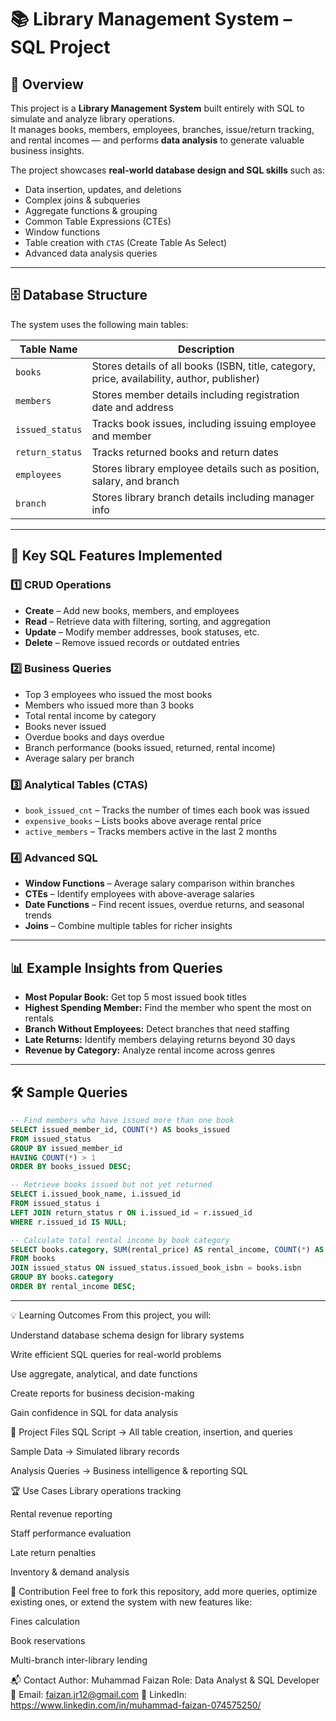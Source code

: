 # 📚 Library Management System – SQL Project

## 📖 Overview
This project is a **Library Management System** built entirely with SQL to simulate and analyze library operations.  
It manages books, members, employees, branches, issue/return tracking, and rental incomes — and performs **data analysis** to generate valuable business insights.

The project showcases **real-world database design and SQL skills** such as:
- Data insertion, updates, and deletions
- Complex joins & subqueries
- Aggregate functions & grouping
- Common Table Expressions (CTEs)
- Window functions
- Table creation with `CTAS` (Create Table As Select)
- Advanced data analysis queries

---

## 🗄️ Database Structure
The system uses the following main tables:

| Table Name        | Description |
|-------------------|-------------|
| `books`           | Stores details of all books (ISBN, title, category, price, availability, author, publisher) |
| `members`         | Stores member details including registration date and address |
| `issued_status`   | Tracks book issues, including issuing employee and member |
| `return_status`   | Tracks returned books and return dates |
| `employees`       | Stores library employee details such as position, salary, and branch |
| `branch`          | Stores library branch details including manager info |

---

## 🚀 Key SQL Features Implemented

### 1️⃣ CRUD Operations
- **Create** – Add new books, members, and employees  
- **Read** – Retrieve data with filtering, sorting, and aggregation  
- **Update** – Modify member addresses, book statuses, etc.  
- **Delete** – Remove issued records or outdated entries  

### 2️⃣ Business Queries
- Top 3 employees who issued the most books  
- Members who issued more than 3 books  
- Total rental income by category  
- Books never issued  
- Overdue books and days overdue  
- Branch performance (books issued, returned, rental income)  
- Average salary per branch  

### 3️⃣ Analytical Tables (CTAS)
- `book_issued_cnt` – Tracks the number of times each book was issued  
- `expensive_books` – Lists books above average rental price  
- `active_members` – Tracks members active in the last 2 months  

### 4️⃣ Advanced SQL
- **Window Functions** – Average salary comparison within branches  
- **CTEs** – Identify employees with above-average salaries  
- **Date Functions** – Find recent issues, overdue returns, and seasonal trends  
- **Joins** – Combine multiple tables for richer insights  

---

## 📊 Example Insights from Queries
- **Most Popular Book:** Get top 5 most issued book titles  
- **Highest Spending Member:** Find the member who spent the most on rentals  
- **Branch Without Employees:** Detect branches that need staffing  
- **Late Returns:** Identify members delaying returns beyond 30 days  
- **Revenue by Category:** Analyze rental income across genres  

---

## 🛠️ Sample Queries

```sql
-- Find members who have issued more than one book
SELECT issued_member_id, COUNT(*) AS books_issued
FROM issued_status
GROUP BY issued_member_id
HAVING COUNT(*) > 1
ORDER BY books_issued DESC;

-- Retrieve books issued but not yet returned
SELECT i.issued_book_name, i.issued_id
FROM issued_status i
LEFT JOIN return_status r ON i.issued_id = r.issued_id
WHERE r.issued_id IS NULL;

-- Calculate total rental income by book category
SELECT books.category, SUM(rental_price) AS rental_income, COUNT(*) AS books_issued
FROM books
JOIN issued_status ON issued_status.issued_book_isbn = books.isbn
GROUP BY books.category
ORDER BY rental_income DESC;

```
---
💡 Learning Outcomes
From this project, you will:

Understand database schema design for library systems

Write efficient SQL queries for real-world problems

Use aggregate, analytical, and date functions

Create reports for business decision-making

Gain confidence in SQL for data analysis

📂 Project Files
SQL Script → All table creation, insertion, and queries

Sample Data → Simulated library records

Analysis Queries → Business intelligence & reporting SQL

🏆 Use Cases
Library operations tracking

Rental revenue reporting

Staff performance evaluation

Late return penalties

Inventory & demand analysis

🤝 Contribution
Feel free to fork this repository, add more queries, optimize existing ones, or extend the system with new features like:

Fines calculation

Book reservations

Multi-branch inter-library lending

📬 Contact
Author: Muhammad Faizan
Role: Data Analyst & SQL Developer
📧 Email: faizan.jr12@gmail.com
💼 LinkedIn: https://www.linkedin.com/in/muhammad-faizan-074575250/
